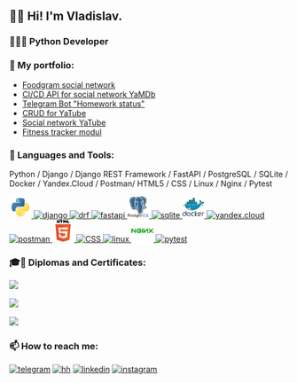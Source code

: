 ## 👋🏻 Hi! I'm Vladislav.

### 🧑🏻‍💻 Python Developer

### 🔭 My portfolio:

- [Foodgram social network](https://github.com/0z0nize/foodgram-project-react)
- [CI/CD API for social network YaMDb](https://github.com/0z0nize/yamdb_final)
- [Telegram Bot "Homework status"](https://github.com/0z0nize/homework_bot)
- [CRUD for YaTube](https://github.com/0z0nize/yatube_api)
- [Social network YaTube](https://github.com/0z0nize/yatube)
- [Fitness tracker modul](https://github.com/0z0nize/fitness_tracker)

### 🌱 Languages and Tools:

Python / Django / Django REST Framework / FastAPI / PostgreSQL / SQLite / Docker / Yandex.Cloud / Postman/ HTML5 / CSS / Linux / Nginx / Pytest
<div>
  <a href="https://www.python.org" target="_blank" rel="noreferrer">
    <img src="https://raw.githubusercontent.com/devicons/devicon/master/icons/python/python-original.svg" alt="python" width="40" height="40"/>
  </a>
  <a href="https://www.djangoproject.com/" target="_blank" rel="noreferrer">
    <img src="https://cdn.worldvectorlogo.com/logos/django.svg" alt="django" width="40" height="40"/>
  </a>
  <a href="https://www.django-rest-framework.org" target="_blank" rel="noreferrer">
    <img src="https://www.django-rest-framework.org/img/favicon.ico" alt="drf" width="40" height="40"/>
  </a>
  <a href="https://fastapi.tiangolo.com/" target="_blank" rel="noreferrer">
    <img src="https://user-images.githubusercontent.com/112638163/233412781-a7930a05-73d4-4972-8e66-1cbb7e876e42.svg" alt="fastapi" width="40" height="40"/>
  </a>
  <a href="https://www.postgresql.org" target="_blank" rel="noreferrer">
    <img src="https://raw.githubusercontent.com/devicons/devicon/master/icons/postgresql/postgresql-original-wordmark.svg" alt="postgresql" width="40" height="40"/>
  </a>
  <a href="https://www.sqlite.org/" target="_blank" rel="noreferrer">
    <img src="https://www.vectorlogo.zone/logos/sqlite/sqlite-icon.svg" alt="sqlite" width="40" height="40"/>
  </a>
  <a href="https://www.docker.com/" target="_blank" rel="noreferrer"> 
    <img src="https://raw.githubusercontent.com/devicons/devicon/master/icons/docker/docker-original-wordmark.svg" alt="docker" width="40" height="40"/> 
  </a>
  <a href="https://cloud.yandex.ru/" target="_blank" rel="noreferrer">
    <img src="https://storage.yandexcloud.net/cloud-www-assets/region-assets/ru/favicon/favicon-120x120.png" alt="yandex.cloud" width="40" height="40"/>
  </a>
  <a href="https://postman.com" target="_blank" rel="noreferrer">
    <img src="https://www.vectorlogo.zone/logos/getpostman/getpostman-icon.svg" alt="postman" width="40" height="40"/>
  </a>
  <a href="https://html.spec.whatwg.org/multipage/" target="_blank" rel="noreferrer">
    <img src="https://raw.githubusercontent.com/devicons/devicon/master/icons/html5/html5-original-wordmark.svg" alt="html5" width="40" height="40"/>
  </a>
  <a href="https://www.w3.org/Style/CSS/Overview.en.html" target="_blank" rel="noreferrer">
    <img src="https://upload.wikimedia.org/wikipedia/commons/thumb/6/62/CSS3_logo.svg/240px-CSS3_logo.svg.png" alt="CSS" width="40" height="40"/>
  </a>
  <a href="https://www.kernel.org/doc/html/latest/" target="_blank" rel="noreferrer">
    <img src="https://upload.wikimedia.org/wikipedia/commons/thumb/3/35/Tux.svg/202px-Tux.svg.png" alt="linux" width="34" height="40"/>
  </a>
  <a href="https://www.nginx.com" target="_blank" rel="noreferrer">
    <img src="https://raw.githubusercontent.com/devicons/devicon/master/icons/nginx/nginx-original.svg" alt="nginx" width="40" height="40"/>
  </a>
  <a href="https://docs.pytest.org/en/7.3.x/" target="_blank" rel="noreferrer">
    <img src="https://user-images.githubusercontent.com/112638163/233413583-3a426d0a-f257-42cd-8b7c-4d1bc3e4d2c8.svg" alt="pytest" width="40" height="40"/>
  </a>
</div>

### 🎓📜 Diplomas and Certificates:
 
[<img height="110" src ='https://github.com/0z0nize/0z0nize/assets/112638163/cc5e5150-ca2c-46a6-ae4e-48abc6db9021'/>](https://github.com/0z0nize/0z0nize/assets/112638163/4a1ae8be-efae-4abb-bd89-efb81ed86854)

[<img height="110" src ='https://github.com/0z0nize/0z0nize/assets/112638163/392761e2-a0de-428f-a4c0-288680fce59b'/>](https://github.com/0z0nize/0z0nize/assets/112638163/cc5e5150-ca2c-46a6-ae4e-48abc6db9021)

[<img height="110" src ='https://certificate.podlodka.io/python1/en/pdldk43907cd7edf75ea401b72083c59a00c7.png'/>](https://certificate.podlodka.io/python1/en/pdldk43907cd7edf75ea401b72083c59a00c7.png)

### 📫 How to reach me:

[<img src='https://user-images.githubusercontent.com/112638163/233418558-2b93b171-35a3-4dab-841a-1806b8106cac.png' alt='telegram' height='40'>](https://t.me/vlad_shkarovskiy)
[<img src='https://user-images.githubusercontent.com/112638163/233420825-80395188-f26e-4712-8b09-31ef644e4fdb.png' alt='hh' height='40'>](https://spb.hh.ru/resume/6fcc6db1ff0be29c260039ed1f3232526e5456)
[<img src='https://user-images.githubusercontent.com/112638163/233419558-d220e841-2cc7-420b-a1a0-e9b9b645eca8.png' alt='linkedin' height='40'>](https://www.linkedin.com/in/vladislav-shkarovskiy/)
[<img src='https://user-images.githubusercontent.com/112638163/233425821-d65f1794-8e02-4d2b-9f7e-f95dfe23cc01.png' alt='instagram' height='40'>](https://www.instagram.com/vladislav.shkarovskiy/)



<!--
### ⚡ My statistic:

<div>
  <a href="https://github-readme-stats.vercel.app/api?username=0z0nize&hide=contribs&show_icons=true">
    <img  align="left" height="110" style="margin-right: 10px" src="https://github-readme-stats.vercel.app/api?username=0z0nize&hide=issues&show_icons=true" />
  </a>   
  <a href="https://github-readme-stats.vercel.app/api/top-langs/?username=0z0nize&layout=compact">
    <img align="left" height="110" src="https://github-readme-stats.vercel.app/api/top-langs/?username=0z0nize&layout=compact" />
  </a>
</div>


- [8_bit_translator_ASCII](https://scratch.mit.edu/projects/727171613/embed)
**0z0nize/0z0nize** is a ✨ _special_ ✨ repository because its `README.md` (this file) appears on your GitHub profile.
<h3 align="left">Languages and Tools:</h3>
Here are some ideas to get you started:
[![Vlad's GitHub stats](https://github-readme-stats.vercel.app/api?username=0z0nize)](https://github.com/0z0nize/github-readme-stats)
- 🔭 I’m currently working on ...
- 🌱 I’m currently learning Python, Django, REST API, SQL
- 👯 I’m looking to collaborate on ...
- 🤔 I’m looking for help with ...
- 💬 Ask me about ...
- 
- 😄 Pronouns: ...
- ⚡ Fun fact: ...
### Hi there 👋
[![Vlad's GitHub stats](https://github-readme-stats.vercel.app/api?username=0z0nize)](https://github.com/0z0nize/github-readme-stats)

- <a>
  <img align="left" src="https://komarev.com/ghpvc/?username=0z0nize&label=Profile%20views&color=08c42a&style=flat" alt="0z0nize" />
</a>


<a href="https://git.io/typing-svg">
  <img src="https://readme-typing-svg.herokuapp.com?font=Fira+Code&pause=1000&color=3EDA47C5&width=435&lines=Hello+World+%F0%9F%8C%8E;Welcome+to+my+GitHub+profile+%F0%9F%98%8A" alt="Typing SVG" />
</a>
-->

